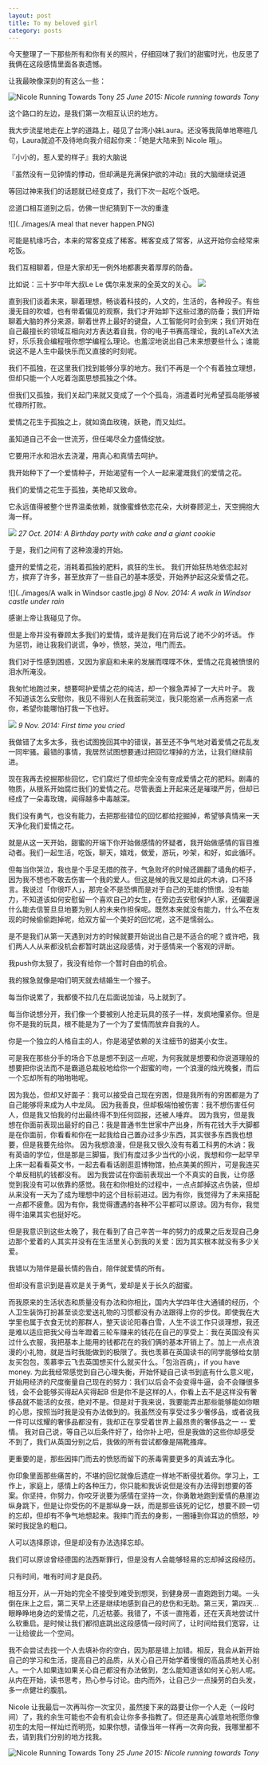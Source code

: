 ```yaml
---
layout: post
title: To my beloved girl
category: posts
---
```

今天整理了一下那些所有和你有关的照片，仔细回味了我们的甜蜜时光，也反思了我俩在这段感情里面各衷遗憾。

让我最映像深刻的有这么一些：

![Nicole Running Towards Tony](../images/nicoleruningtowardstony.gif)
*25 June 2015: Nicole running towards Tony*

这个路口的左边，是我们第一次相互认识的地方。

我大步流星地走在上学的道路上，碰见了台湾小妹Laura。还没等我简单地寒暄几句，Laura就迫不及待地向我介绍起你来：「她是大陆来到 Nicole 哦」。

『小小的，惹人爱的样子』我的大脑说

『虽然没有一见钟情的悸动，但却满是充满保护欲的冲动』我的大脑继续说道

等回过神来我们的话题就已经变成了，我们下次一起吃个饭吧。

岔道口相互道别之后，仿佛一世纪猜到下一次的重逢

![](../images/A meal that never happen.PNG)


可能是机缘巧合，本来的常客变成了稀客。稀客变成了常客，从这开始你会经常来吃饭。

我们互相聊着，但是大家却无一例外地都裹夹着厚厚的防备。

比如说：三十岁中年大叔Le Le 偶尔来发来的全英文的关心。
![](../images/le.png)

直到我们谈着未来，聊着理想，畅谈着科技的，人文的，生活的，各种段子。有些漫无目的吹嘘，也有带着偏见的观察，我们才开始卸下这些过激的防备；我们开始聊着大脑的养分来源，聊着世界上最好的键盘，人工智能何时会到来；我们开始在自己最擅长的领域互相向对方表达着自我，你的电子书赛高理论，我的LaTeX大法好，乐乐我会编程哦你想学编程么理论。也羞涩地说出自己未来想要些什么；谁能说这不是人生中最快乐而又直接的时刻呢。

我们不孤独，在这里我们找到能够分享的地方。我们不再是一个个有着独立理想，但却只能一个人吃着泡面思想孤独之个体。

但我们又孤独，我们关起门来就又变成了一个个孤岛，消遣着时光希望孤岛能够被忙碌所打败。


爱情之花生于孤独之上，就如滴血玫瑰，妖艳，而又灿烂。

虽知道自己不会一世流芳，但任竭尽全力盛情绽放。

它要用汗水和泪水去浇灌，用真心和真情去呵护。

我开始种下了一个爱情种子，开始渴望有一个人一起来灌溉我们的爱情之花。

我们的爱情之花生于孤独，美艳却又致命。

它永远值得被整个世界温柔依赖，就像蜜蜂依恋花朵，大树眷顾泥土，天空拥抱大海一样。


![](../images/birthday.png)
*27 Oct. 2014: A Birthday party with cake and a giant cookie*

于是，我们之间有了这种浪漫的开始。

盛开的爱情之花，消耗着孤独的肥料，疯狂的生长。
我们开始狂热地依恋起对方，摈弃了许多，甚至放弃了一些自己的基本感受，开始养护起这朵爱情之花。


![](../images/A walk in Windsor castle.jpg)
*8 Nov. 2014: A walk in Windsor castle under rain*

感谢上帝让我碰见了你。

但是上帝并没有眷顾太多我们的爱情，或许是我们在背后说了祂不少的坏话。
作为惩罚，祂让我我们说谎，争吵，愤怒，哭泣，甩门而去。

我们对于性感到困惑，又因为家庭和未来的发展而喋喋不休，爱情之花竟被愤恨的泪水所淹没。

我匆忙地跑过来，想要呵护爱情之花的纯洁，却一个猴急弄掉了一大片叶子。
我不知道该怎么安慰你，我见不得别人在我面前哭泣，我只能抱紧一点再抱紧一点你，希望你能哪怕打我一下也好。

![](../images/anger.jpg)
*9 Nov. 2014: First time you cried*

我做错了太多太多，我也试图挽回其中的错误，甚至还不争气地对着爱情之花乱发一同牢骚。最错的事情，我居然试图想要通过把回忆埋掉的方法，让我们继续前进。

现在我再去挖掘那些回忆，它们腐烂了但却完全没有变成爱情之花的肥料。剧毒的物质，从根系开始腐烂我们的爱情之花。尽管表面上开起来还是璀璨严厉，但却已经成了一朵毒玫瑰，闻得越多中毒越深。

我们没有勇气，也没有能力，去把那些错位的回忆都给挖掘掉，希望够真情来一天天净化我们爱情之花。

就是从这一天开始，甜蜜的开端下你开始做感情的怀疑者，我开始做感情的盲目推动者。我们一起生活，吃饭，聊天，嬉戏，做爱，游玩，吵架，和好，如此循环。

但每当你哭泣，我也是个手足无措的孩子，气急败坏的时候还踢翻了墙角的柜子，因为我不想也不敢去伤害一个我的爱人。但这是候的我又是如此的木讷，口不择言。我说过「你很吓人」，那完全不是恐惧而是对于自己的无能的愤恨。没有能力，不知道该如何安慰留一个喜欢自己的女生，在旁边去安慰保护人家，还偏要逞什么能去信誓旦旦地要为别人的未来作担保呢。既然本来就没有能力，什么不在发现的时候偷偷跑掉呢，给双方留一个美好的回忆呢，这不是懦弱么。

是不是我们从第一天遇到对方的时候就要开始说出自己是不适合的呢？或许吧，我们两人人从来都没机会都暂时跳出这段感情，对于感情来一个客观的评断。

我push你太狠了，我没有给你一个暂时自由的机会。

我的猴急就像是咱们明天就去结婚生一个猴子。

每当你说累了，我都傻不拉几在后面说加油，马上就到了。

每当你说想分开，我们像一个要被别人抢走玩具的孩子一样，发疯地攥紧你。但是你不是我的玩具，根不能是为了一个为了爱情而放弃自我的人。

你是一个独立的人格自主的人，你是渴望依赖的关注细节的甜美小女生。

可是我在那些分手的场合下总是想不到这一点呢，为何我就是想要和你说道理般的想要把你说法而不是霸道总裁般地给你一个甜蜜的吻，一个浪漫的烛光晚餐，而后一个忘却所有的啪啪啪呢。

因为我怂，但却又好面子：我可以接受自己现在穷困，但是我所有的穷困都是为了自己能够将来成为人中龙凤。
因为我善良，但却极端怕被伤害：我不想伤害任何人，但是我又怕我的付出最终得不到任何回报，还被人唾弃。
因为我穷，但是我想在你面前表现出最好的自己：我是普通书生世家中产出身，所有花钱大手大脚都是在你面前，你看看和你在一起我给自己置办过多少东西，其实很多东西我也想要，但是我要先给你。
因为我想浪漫，但是我又很久没有有着工科男的木讷：我有英语的学位，但是那是三脚猫，我们有度过多少当代的小说，我想和你一起早早上床一起看看英文书，一起去看看话剧逛逛博物馆，拍点美美的照片，可是我连买个单反相机的钱都没有。
因为我尝试在你面前表现出一个不真实的自我，让你感觉到我没有可以依靠的感觉。我在和你相处的过程中，一点点卸掉这点伪装，但却从来没有一天为了成为理想中的这个目标前进过。因为有你，我觉得为了未来搭配一点都不疲惫。因为有你，我觉得遭遇的各种不公平都可以原谅。因为有你，我觉得牛油果其实也挺好吃。


但是我意识到这些太晚了，我在看到了自己辛苦一年的努力的成果之后发现自己身边那个爱着的人其实并没有在生活里关心到我的关爱：因为其实根本就没有多少关爱。

我错以为陪伴是最长情的告白，陪伴就爱情的所有。

但却没有意识到是喜欢是关于勇气，爱却是关于长久的甜蜜。

而我原来的生活状态和质量没有办法和你相比，国内大学四年住大通铺的经历，个人卫生装饰打扮甚至谈恋爱送礼物的习惯都没有办法跟得上你的步伐。即使我在大学里也属于衣食无忧的那群人，整天谈论阳春白雪，人生不谈工作只谈理想，我还是难以适应把我父母当年蹬着三轮车赚来的钱花在自己的享受上：我在英国没有买过什么衣服，我把基本上能用的钱都花在的我们俩的基本开销上了。加上一点点浪漫的小礼物，就是当时我能做到的极限了。我也羡慕在英国读书的同学能够给女朋友买包包，羡慕李云飞去英国想买什么就买什么。「包治百病」，if you have money. 为此我经常感觉到自己心理失衡，开始怀疑自己读书到底有什么意义呢，开始用经济的尺度衡量自己现在的努力：我们以后会不会变得牛逼，会不会赚很多钱，会不会能够买得起A买得起B 但是你不是这样的人，你看上去不是这样没有奢侈品就不能活的女孩，绝对不是。但是对于我来说，我要能弄出那些能够能如你眼的心思，按照当时我是没有办法做到的。我虽然没有享受过多少奢侈品，或者说我一件可以炫耀的奢侈品都没有，我却正在享受着世界上最昂贵的奢侈品之一 -- 爱情。 我对自己说，等自己以后条件好了，给你补上吧，但是我做的这些你却感受不到了，我们从英国分别之后，我做的所有尝试都像是隔靴搔痒。

更重要的是，那些因摔门而去的愤怒而留下的荼毒需要更多的真诚去净化。

你印象里面那些痛苦的，不堪的回忆就像后遗症一样地不断侵扰着你。学习上，工作上，家庭上，感情上的各种压力，你只能和我诉说但是没有办法得到想要的答案。你坚持，你努力，你咬牙说要为感情在坚持一次，你勇敢地跑到爱情的悬崖边纵身跳下，但是让你受伤的不是那纵身一跃，而是那些该死的记忆，想要不顾一切的忘却，但却有不争气地想起来。我摔门而去的身影，一圈锤到你耳边的愤怒，吵架时我捉急的粗口。


人可以选择原谅，但是却没有办法选择忘却。

我们可以原谅曾经德国的法西斯罪行，但是没有人会能够轻易的忘却掉这段经历。

只有时间，唯有时间才是良药。

相互分开，从一开始的完全不接受到难受到想哭，到健身房一直跑跑到力竭。一头倒在床上之后，第二天早上还是继续地感到自己的悲伤和无助。第三天，第四天... 眼睁睁地身边的爱情之花，几近枯萎。我错了，不该一直拖着，还在天真地尝试什么软重启。是时候让我们都彻底跳出这段感情一段时间了，让时间给我们宽容，让一让给彼此一个空间。

我不会尝试去找一个人去填补你的空白，因为那是错上加错。相反，我会从新开始自己的学习和生活，提高自己的品质，从关心自己开始学着慢慢的高品质地关心别人。一个人如果连如果关心自己都没有办法做到，怎么能知道该如何关心别人呢。从内在开始，读书思考，热心参与讨论。由内而外，让自己少一点操劳的白头发，多一点健壮的腹肌。


Nicole 让我最后一次再叫你一次宝贝，虽然接下来的路要让你一个人走（一段时间）了，我的余生可能也不会有机会让你多多指教了。但还是真心诚意地祝愿你像初生的太阳一样灿烂而明亮，如果你想，请像当年一样再一次奔向我，我哪里都不去，请到我们分别的地方找我。

![Nicole Running Towards Tony](../images/nicoleruningtowardstony.gif)
*25 June 2015: Nicole running towards Tony*

